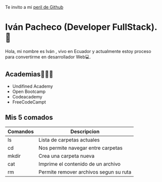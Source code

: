 Te invito a mi [peril de Github](https://github.com/ivanpachecos)


# Iván Pacheco (Developer FullStack). 👋

Hola, mi nombre es Iván , vivo en Ecuador y actualmente estoy proceso para convertirme en desarrollador Web💻.

## Academias🤵‍♂️📓
- Undifined Academy
- Open Bootcamp
- Codeacademy
- FreeCodeCampt

## Mis 5 comados

| Comandos | Descripcion                            |
| -------- | -------------------------------------- |
| ls       | Lista de carpetas actuales             |
| cd       | Nos permite navegar entre carpetas     |
| mkdir    | Crea una carpeta nueva                 |
| cat      | Imprime el contenido de un archivo     |
| rm       | Permite remover archivos segun su ruta |
